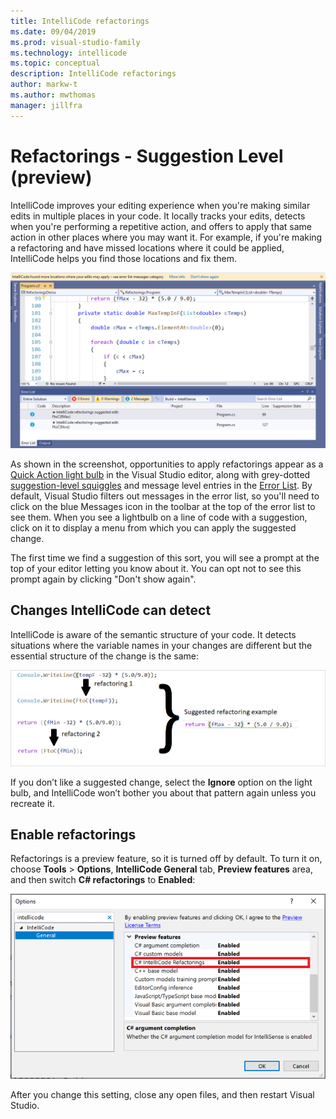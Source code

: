 ```yaml
---
title: IntelliCode refactorings
ms.date: 09/04/2019
ms.prod: visual-studio-family
ms.technology: intellicode
ms.topic: conceptual
description: IntelliCode refactorings
author: markw-t
ms.author: mwthomas
manager: jillfra
---
```

# Refactorings - Suggestion Level (preview)
IntelliCode improves your editing experience when you're making similar edits in multiple places in your code. It locally tracks your edits, detects when you're performing a repetitive action, and offers to apply that same action in other places where you may want it. For example, if you're making a refactoring and have missed locations where it could be applied, IntelliCode helps you find those locations and fix them.

![Refactorings illustration](../media/intellicode-refactorings-message-level-xp.png)

As shown in the screenshot, opportunities to apply refactorings appear as a [Quick Action light bulb](/visualstudio/ide/quick-actions) in the Visual Studio editor, along with grey-dotted [suggestion-level squiggles](/visualstudio/get-started/csharp/visual-studio-ide#popular-productivity-features) and message level entries in the [Error List](/visualstudio/ide/reference/error-list-window). By default, Visual Studio filters out messages in the error list, so you'll need to click on the blue Messages icon in the toolbar at the top of the error list to see them. When you see a lightbulb on a line of code with a suggestion, click on it to display a menu from which you can apply the suggested change.

The first time we find a suggestion of this sort, you will see a prompt at the top of your editor letting you know about it. You can opt not to see this prompt again by clicking "Don't show again".

## Changes IntelliCode can detect
IntelliCode is aware of the semantic structure of your code. It detects situations where the variable names in your changes are different but the essential structure of the change is the same:

![Illustration of refactorings showing how repeated edits lead to finding other refactorings](../media/refactorings-illustrated.png)

If you don’t like a suggested change, select the **Ignore** option on the light bulb, and IntelliCode won’t bother you about that pattern again unless you recreate it. 

## Enable refactorings
Refactorings is a preview feature, so it is turned off by default. 
To turn it on, choose **Tools** > **Options**, **IntelliCode General** tab, **Preview features** area, and then switch **C# refactorings** to **Enabled**:

![Tools-Options showing the IntelliCode General tab with refactorings turned on](../media/refactorings-toolsoptions.png)

After you change this setting, close any open files, and then restart Visual Studio.
